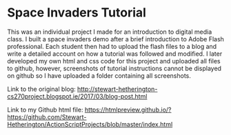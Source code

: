 # Space Invaders Tutorial

This was an individual project I made for an introduction to digital media class. I built a space invaders demo after 
a brief introduction to Adobe Flash professional. Each student then had to upload the flash files to a blog and write
a detailed account on how a tutorial was followed and modified. I later developed my own html and css code
for this project and uploaded all files to github, however, screenshots of tutorial instructions cannot be displayed
on github so I have uploaded a folder containing all screenshots.

Link to the original blog:
  http://stewart-hetherington-cs270project.blogspot.ie/2017/03/blog-post.html
  
Link to my Github html file:
  https://htmlpreview.github.io/?https://github.com/Stewart-Hetherington/ActionScriptProjects/blob/master/index.html
